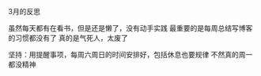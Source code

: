 3月的反思

虽然每天都有在看书，但是还是懒了，没有动手实践
最重要的是每周总结写博客的习惯都没有了
真的是气死人，太废了

坚持：用提醒事项，每周六周日的时间安排好，包括休息也要规律
不然真的周一都没精神